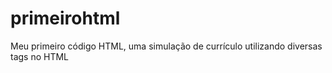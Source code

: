 # primeirohtml
Meu primeiro código HTML, uma simulação de currículo utilizando diversas tags no HTML
